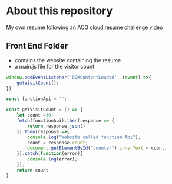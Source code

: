 # About this repository

My own resume following an [ACG cloud resume challenge video](https://www.youtube.com/watch?v=ieYrBWmkfno)

## Front End Folder
- contains the website containing the resume
- a main.js file for the visitor count

```js
window.addEventListener('DOMContentLoaded', (event) =>{
    getVisitCount();
})

const functionApi = '';

const getVisitCount = () => {
    let count =30;
    fetch(functionApi).then(response => {
        return response.json()
    }).then(response =>{
        console.log("Website called function Api");
        count = response.count;
        document.getElementById("counter").innerText = count;
    }).catch(function(error){
        console.log(error);
    });
    return count
}
```